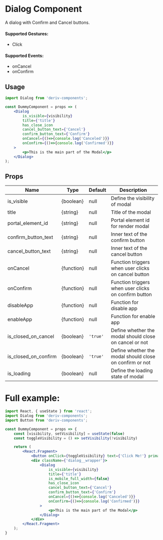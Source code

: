 # Dialog Component

A dialog with Confirm and Cancel buttons.


#### Supported Gestures:

-   Click

#### Supported Events:

-   onCancel
-   onConfirm

## Usage

```jsx
import Dialog from 'deriv-components';

const DummyComponent = props => (
    <Dialog
        is_visible={visibility}
        title={'title'}
        has_close_icon
        cancel_button_text={'Cancel'}
        confirm_button_text={'Confirm'}
        onCancel={()=>{console.log('Canceled')}}
        onConfirm={()=>{console.log('Confirmed')}}
    >
        <p>This is the main part of the Modal</p>
    </Dialog>
);
```

## Props

| Name                  | Type        | Default     | Description                                               |
| --------------------- | ----------- | ----------- | --------------------------------------------------------- |
| is_visible            | {boolean}   | null        | Define the visibility of modal                            |
| title                 | {string}    | null        | Title of the modal                                        |
| portal\_element\_id   | {string}    | null        | Portal element id for render modal                        |
| confirm\_button\_text | {string}    | null        | Inner text of the confirm button                          |
| cancel\_button\_text  | {string}    | null        | Inner text of the cancel button                           |
| onCancel              | {function}  | null        | Function triggers when user clicks on cancel button       |
| onConfirm             | {function}  | null        | Function triggers when user clicks on confirm button      |
| disableApp            | {function}  | null        | Function for disable app                                  |
| enableApp             | {function}  | null        | Function for enable app                                   |
| is\_closed\_on\_cancel| {boolean}   | `'true'`    | Define whether the modal should close on cancel or not    |
| is\_closed\_on\_confirm| {boolean}  | `'true'`    | Define whether the modal should close on confirm or not   |
| is_loading            | {boolean}   | null        | Define the loading state of modal                         |


# Full example:

```jsx
import React, { useState } from 'react';
import Dialog from 'deriv-components';
import Button from 'deriv-components';

const DummyComponent = props => {
    const [visibility, setVisibility] = useState(false)
    const toggleVisibility = () => setVisibility(!visibility)

    return (
        <React.Fragment>
            <Button onClick={toggleVisibility} text={'Click Me!'} primary medium />
            <div className={'dialog__wrapper'}>
                <Dialog
                    is_visible={visibility}
                    title={'title'}
                    is_mobile_full_width={false}
                    has_close_icon
                    cancel_button_text={'Cancel'}
                    confirm_button_text={'Confirm'}
                    onCancel={()=>{console.log('Canceled')}}
                    onConfirm={()=>{console.log('Confirmed')}}
                >
                    <p>This is the main part of the Modal</p>
                </Dialog>
            </div>
        </React.Fragment>
    );
}
```
